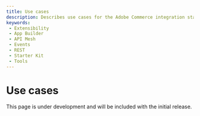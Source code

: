 ```yaml
---
title: Use cases
description: Describes use cases for the Adobe Commerce integration starter kit.
keywords:
 - Extensibility
 - App Builder
 - API Mesh
 - Events
 - REST
 - Starter Kit
 - Tools
---
```


# Use cases

This page is under development and will be included with the initial release.
